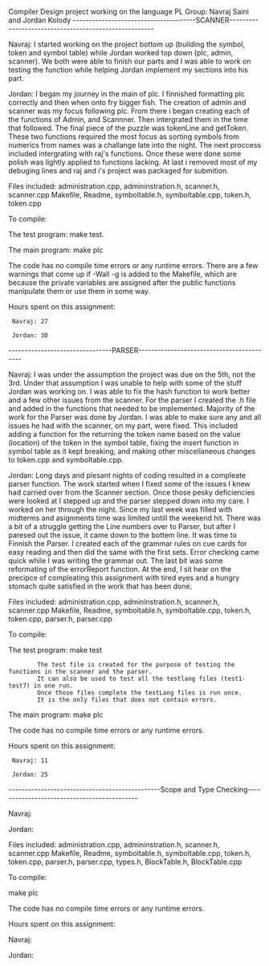 Compiler Design project working on the language PL
Group: Navraj Saini and Jordan Kolody
--------------------------------------SCANNER------------------------------------------------------

Navraj: 
I started working on the project bottom up (building the symbol, token and symbol table) while Jordan worked top down (plc, admin, scanner). We both were able to finish our parts and I was able to work on testing the function while helping Jordan implement my sections into his part.

Jordan:
I began my journey in the main of plc. I finnished formatting plc correctly and then when onto fry bigger fish. The creation of admin and scanner was my focus following plc. From there i began creating each of the functions of Admin, and Scannner. Then intergrated them in the time that followed. The final piece of the puzzle was tokenLine and getToken. These two functions required the most focus as sorting symbols from numerics from names was a challange late into the night. The next proccess included intergrating with raj's functions. Once these were done some polish was lightly applied to functions lacking. At last i removed most of my debuging lines and raj and i's project was packaged for submition.

Files included: 
administration.cpp, admininstration.h, scanner.h, 
scanner.cpp Makefile, Readme, symboltable.h, 
symboltable.cpp, token.h, token.cpp

To compile:
   
   The test program: make test. 
      
   The main program: make plc

The code has no compile time errors or any runtime errors. There are a few warnings that come up if -Wall -g is added to the Makefile, which are because the private variables are assigned after the public functions manipulate them or use them in some way.

Hours spent on this assignment:

     Navraj: 27

     Jordan: 30

--------------------------------PARSER------------------------------------------

Navraj:
I was under the assumption the project was due on the 5th, not the 3rd. Under that assumption I was unable to help with some of the stuff Jordan was working on. I was able to fix the hash function to work better and a few other issues from the scanner. For the parser I created the .h file and added in the functions that needed to be implemented. Majority of the work for the Parser was done by Jordan. I was able to make sure any and all issues he had with the scanner, on my part, were fixed. This included adding a function for the returning the token name based on the value (location) of the token in the symbol table, fixing the insert function in symbol table as it kept breaking, and making other miscellaneous changes to token.cpp and symboltable.cpp.

Jordan:
Long days and plesant nights of coding resulted in a compleate parser function. The work started when I fixed some of the issues I knew had carried over from the Scanner section. Once those pesky deficiencies were looked at I stepped up and the parser stepped down into my care. I worked on her through the night. Since my last week was filled with midterms and asignments time was limited untill the weekend hit. There was a bit of a struggle getting the Line numbers over to Parser, but after I paresed out the issue, it came down to the bottem line. It was time to Finnish the Parser. I created each of the grammar rules on cue cards for easy reading and then did the same with the first sets. Error checking came quick while I was writing the grammar out. The last bit was some reformating of the errorReport function. At the end, I sit hear on the precipce of compleating this assignment with tired eyes and a hungry stomach quite satisfied in the work that has been done. 

Files included: 
administration.cpp, admininstration.h, scanner.h, 
scanner.cpp Makefile, Readme, symboltable.h, 
symboltable.cpp, token.h, token.cpp, parser.h, 
parser.cpp

To compile:

   The test program: make test
   
            The test file is created for the purpose of testing the functions in the scanner and the parser.
            It can also be used to test all the testlang files (test1-test7) in one run.
            Once those files complete the testLang files is run once. 
            It is the only files that does not contain errors.

   The main program: make plc
    
The code has no compile time errors or any runtime errors.

Hours spent on this assignment:

     Navraj: 11

     Jordan: 25
-----------------------------------------------Scope and Type Checking--------------------------------------------

Navraj:

Jordan:

Files included: 
administration.cpp, admininstration.h, scanner.h, 
scanner.cpp Makefile, Readme, symboltable.h, 
symboltable.cpp, token.h, token.cpp, parser.h, 
parser.cpp, types.h, BlockTable.h, BlockTable.cpp

To compile:

   make plc
   
The code has no compile time errors or any runtime errors.

Hours spent on this assignment:

   Navraj: 
   
   Jordan: 
